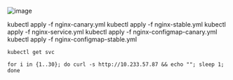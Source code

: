 
![image](https://github.com/user-attachments/assets/78405769-5f9e-41f8-92ec-ad79e5a07d11)

kubectl apply -f  nginx-canary.yml
kubectl apply -f  nginx-stable.yml
kubectl apply -f  nginx-service.yml
kubectl apply -f  nginx-configmap-canary.yml
kubectl apply -f  nginx-configmap-stable.yml


```
kubectl get svc 
```

```
for i in {1..30}; do curl -s http://10.233.57.87 && echo ""; sleep 1; done
```

